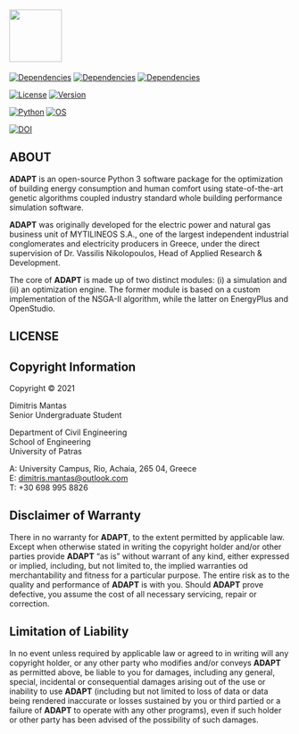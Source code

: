 # <img src="https://drive.google.com/uc?export=view&id=1YsXmL406EFRzlyCdZzz6B-fqRngIdJLO" height="94" />

[![Dependencies](https://img.shields.io/badge/Eppy-0.5.56-blue)]()
[![Dependencies](https://img.shields.io/badge/OpenStudio-3.2.1-blue)]()
[![Dependencies](https://img.shields.io/badge/Pymoo-0.5.0-blue)]()

[![License](https://img.shields.io/badge/License-AGPL--3.0-orange)]()
[![Version](https://img.shields.io/badge/Version-1.6.1-green)]()

[![Python](https://img.shields.io/badge/Python-3.9-red)]()
[![OS](https://img.shields.io/badge/OS-Windows%2010%2064--bit-red)]()

[![DOI](https://img.shields.io/badge/DOI-10.13140%2FRG.2.2.11774.72007-blue)]()

## ABOUT

**ADAPT** is an open-source Python 3 software package for the optimization of building energy consumption and human
comfort using state-of-the-art genetic algorithms coupled industry standard whole building performance simulation
software.

**ADAPT** was originally developed for the electric power and natural gas business unit of MYTILINEOS S.A., one of the
largest independent industrial conglomerates and electricity producers in Greece, under the direct supervision of Dr. 
Vassilis Nikolopoulos, Head of Applied Research & Development.

The core of **ADAPT** is made up of two distinct modules: (i) a simulation and (ii) an optimization engine. The former
module is based on a custom implementation of the NSGA-II algorithm, while the latter on EnergyPlus and OpenStudio.

## LICENSE
## Copyright Information
Copyright © 2021

Dimitris Mantas\
Senior Undergraduate Student

Department of Civil Engineering\
School of Engineering\
University of Patras

A: University Campus, Rio, Achaia, 265 04, Greece\
Ε: dimitris.mantas@outlook.com\
T: +30 698 995 8826

## Disclaimer of Warranty
There in no warranty for **ADAPT**, to the extent permitted by applicable law. Except when otherwise stated in writing
the copyright holder and/or other parties provide **ADAPT** “as is” without warrant of any kind, either expressed or
implied, including, but not limited to, the implied warranties od merchantability and fitness for a particular purpose.
The entire risk as to the quality and performance of **ADAPT** is with you. Should **ADAPT** prove defective, you assume
the cost of all necessary servicing, repair or correction.

## Limitation of Liability
In no event unless required by applicable law or agreed to in writing will any copyright holder, or any other party who
modifies and/or conveys **ADAPT** as permitted above, be liable to you for damages, including any general, special,
incidental or consequential damages arising out of the use or inability to use **ADAPT** (including but not limited to
loss of data or data being rendered inaccurate or losses sustained by you or third partied or a failure of **ADAPT** to
operate with any other programs), even if such holder or other party has been advised of the possibility of such
damages.
